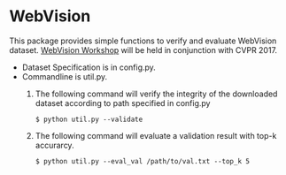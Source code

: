 # WebVision
This package provides simple functions to verify and evaluate WebVision dataset. [WebVision Workshop](http://www.vision.ee.ethz.ch/webvision/workshop.html "WebVision Workshop") will be held in conjunction with CVPR 2017.

* Dataset Specification is in config.py.
* Commandline is util.py.
  1. The following command will verify the integrity of the downloaded dataset according to path specified in config.py

     ```$ python util.py --validate```
  2. The following command will evaluate a validation result with top-k accurarcy.

     ```$ python util.py --eval_val /path/to/val.txt --top_k 5```
